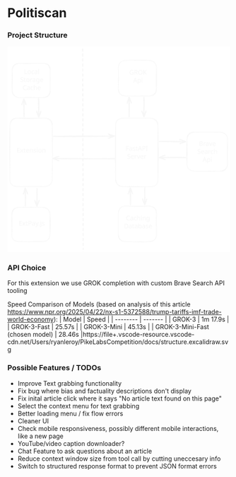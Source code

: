 # Politiscan

### Project Structure
![Diagram of Project Structure](docs/structure.excalidraw.svg)

### API Choice
For this extension we use GROK completion with custom Brave Search API tooling

Speed Comparison of Models (based on analysis of this article https://www.npr.org/2025/04/22/nx-s1-5372588/trump-tariffs-imf-trade-world-economy):
| Model    | Speed |
| -------- | ------- |
| GROK-3   | 1m 17.9s |
| GROK-3-Fast | 25.57s |
| GROK-3-Mini    | 45.13s |
| GROK-3-Mini-Fast (chosen model)    | 28.46s |https://file+.vscode-resource.vscode-cdn.net/Users/ryanleroy/PikeLabsCompetition/docs/structure.excalidraw.svg

### Possible Features / TODOs
- Improve Text grabbing functionality
- Fix bug where bias and factuality descriptions don't display
- Fix inital article click where it says "No article text found on this page"
- Select the context menu for text grabbing
- Better loading menu / fix flow errors
- Cleaner UI
- Check mobile responsiveness, possibly different mobile interactions, like a new page
- YouTube/video caption downloader?
- Chat Feature to ask questions about an article
- Reduce context window size from tool call by cutting uneccesary info
- Switch to structured response format to prevent JSON format errors

